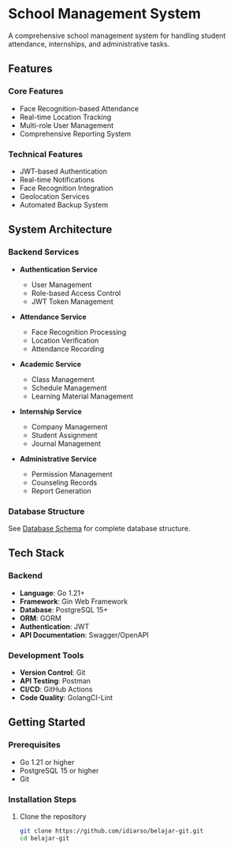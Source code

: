 # School Management System

A comprehensive school management system for handling student attendance, internships, and administrative tasks.

## Features

### Core Features
- Face Recognition-based Attendance
- Real-time Location Tracking
- Multi-role User Management
- Comprehensive Reporting System

### Technical Features
- JWT-based Authentication
- Real-time Notifications
- Face Recognition Integration
- Geolocation Services
- Automated Backup System

## System Architecture

### Backend Services
- **Authentication Service**
  - User Management
  - Role-based Access Control
  - JWT Token Management

- **Attendance Service**
  - Face Recognition Processing
  - Location Verification
  - Attendance Recording

- **Academic Service**
  - Class Management
  - Schedule Management
  - Learning Material Management

- **Internship Service**
  - Company Management
  - Student Assignment
  - Journal Management

- **Administrative Service**
  - Permission Management
  - Counseling Records
  - Report Generation

### Database Structure
See [Database Schema](database/tables.md) for complete database structure.

## Tech Stack

### Backend
- **Language**: Go 1.21+
- **Framework**: Gin Web Framework
- **Database**: PostgreSQL 15+
- **ORM**: GORM
- **Authentication**: JWT
- **API Documentation**: Swagger/OpenAPI

### Development Tools
- **Version Control**: Git
- **API Testing**: Postman
- **CI/CD**: GitHub Actions
- **Code Quality**: GolangCI-Lint

## Getting Started

### Prerequisites
- Go 1.21 or higher
- PostgreSQL 15 or higher
- Git

### Installation Steps
1. Clone the repository
   ```bash
   git clone https://github.com/idiarso/belajar-git.git
   cd belajar-git